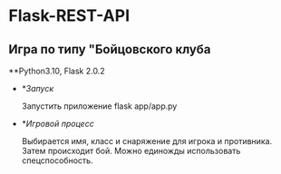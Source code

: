 # Flask-REST-API
## Игра по типу "Бойцовского клуба

**Python3.10, Flask 2.0.2
  
- **Запуск*
    
  Запустить приложение flask app/app.py

- **Игровой процесс*
  
  Выбирается имя, класс и снаряжение для игрока и противника. Затем происходит бой. Можно единожды использовать спецспособность.
    